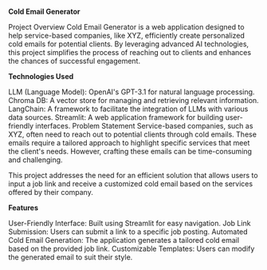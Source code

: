 **Cold Email Generator**

Project Overview
Cold Email Generator is a web application designed to help service-based companies, like XYZ, efficiently create personalized cold emails for potential clients. By leveraging advanced AI technologies, this project simplifies the process of reaching out to clients and enhances the chances of successful engagement.

**Technologies Used**

LLM (Language Model): OpenAI's GPT-3.1 for natural language processing.
Chroma DB: A vector store for managing and retrieving relevant information.
LangChain: A framework to facilitate the integration of LLMs with various data sources.
Streamlit: A web application framework for building user-friendly interfaces.
Problem Statement
Service-based companies, such as XYZ, often need to reach out to potential clients through cold emails. These emails require a tailored approach to highlight specific services that meet the client's needs. However, crafting these emails can be time-consuming and challenging.

This project addresses the need for an efficient solution that allows users to input a job link and receive a customized cold email based on the services offered by their company.

**Features**

User-Friendly Interface: Built using Streamlit for easy navigation.
Job Link Submission: Users can submit a link to a specific job posting.
Automated Cold Email Generation: The application generates a tailored cold email based on the provided job link.
Customizable Templates: Users can modify the generated email to suit their style.
